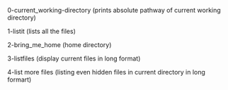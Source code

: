 0-current_working-directory
(prints absolute pathway of current working directory)

1-listit
(lists all the files)

2-bring_me_home
(home directory)

3-listfiles
(display current files in long format) 

4-list more files
(listing even hidden files in current directory in long formart)

